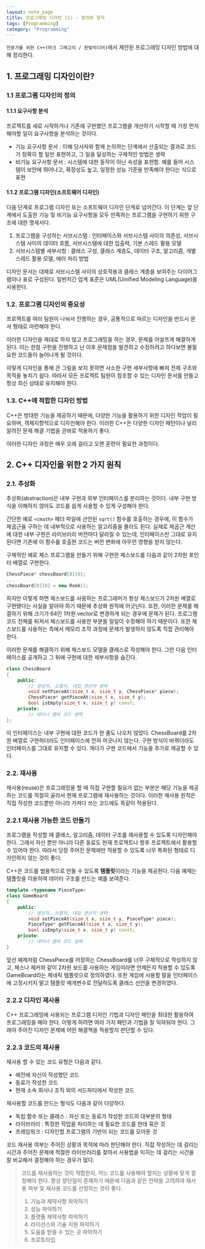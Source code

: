 ```yaml
---
layout: note_page
title: 프로그래밍 디자인 (1) - 정의와 원칙
tags: [Programming]
category: "Programming"
---
```


`전문가를 위한 C++(마크 그레고리 / 한빛미디어)`에서 제안된 프로그래밍 디자인 방법에 대해 정리한다.


## 1. 프로그래밍 디자인이란?

### 1.1 프로그램 디자인의 정의

#### 1.1.1 요구사항 분석
프로젝트를 새로 시작하거나 기존에 구현했던 프로그램을 개선하기 시작할 때 가장 먼저 해야할 일이 요구사항을 분석하는 것이다.

* 기능 요구사항 문서 : 이해 당사자와 함께 논의하는 단계에서 산출되는 결과로 코드가 정확히 할 일만 표현하고, 그 일을 달성하는 구체적인 방법은 생략
* 비기능 요구사항 문서 : 시스템에 대한 동작이 아닌 속성을 표현함. 예를 들어 시스템이 보안에 뛰어나고, 확장성도 높고, 일정한 성능 기준을 만족해야 한다는 식으로 표현

#### 1.1.2 프로그램 디자인(소프트웨어 디자인)
다음 단계로 프로그램 디자인 또는 소프트웨어 디자인 단계로 넘어간다. 이 단계는 앞 단계에서 도출한 기능 및 비기능 요구사항을 모두 만족하는 프로그램을 구현하기 위한 구조에 대한 명세서다.

1. 프로그램을 구성하는 서브시스템 : 인터페이스와 서브시스템 사이의 의존성, 서브시스템 사이의 데이터 흐름, 서브시스템에 대한 입출력, 기본 스레드 활용 모델
2. 서브시스템별 세부사항 : 클래스 구성, 클래스 계층도, 데이터 구조, 알고리즘, 개별 스레드 활용 모델, 에러 처리 방법

디자인 문서는 대체로 서브시스템 사이의 상호작용과 클래스 계층을 보여주는 다이어그램이나 표로 구성된다. 일반저긴 업계 표준은 UML(Uinified Modeling Language)을 사용한다.

### 1.2. 프로그램 디자인의 중요성

프로젝트를 여러 팀원이 나눠서 진행하는 경우, 공통적으로 따르는 디자인을 반드시 문서 형태로 마련해야 한다.

이러한 디자인을 제대로 하지 않고 프로그래밍을 하는 경우, 문제를 어설프게 해결하게 된다. 이는 한참 구현을 진행하고 난 이후 문제점을 발견하고 수정하려고 하다보면 불필요한 코드들이 늘어나게 될 것이다.

이렇게 디자인을 통해 큰 그림을 보지 못하면 사소한 구현 세부사항에 빠져 전체 구조와 목적을 놓치기 쉽다. 따라서 모든 프로젝트 팀원이 참조할 수 있는 디자인 문서를 만들고 항상 최신 상태로 유지해야 한다.

### 1.3. C++에 적합한 디자인 방법

C++은 방대한 기능을 제공하기 때문에, 다양한 기능을 활용하기 위한 디자인 작업이 필요하며, 객체지향적으로 디자인해야 한다. 이러한 C++은 다양한 디자인 패턴이나 널리 알려진 문제 해결 기법을 곧바로 적용하기 좋다.

이러한 디자인 과정은 매우 오래 걸리고 오랜 훈련이 필요한 과정이다.

## 2. C++ 디자인을 위한 2 가지 원칙

### 2.1. 추상화
추상화(abstraction)은 내부 구현과 외부 인터페이스를 분리하는 것이다. 내부 구현 방식을 이해하지 않아도 코드를 쉽게 사용할 수 있게 구성해야 한다.

간단한 예로 `<cmath>` 헤더 파일에 선언된 `sqrt()` 함수를 호출하는 경우에, 이 함수가 제곱근을 구하는 데 내부적으로 사용하는 알고리즘을 몰라도 된다. 실제로 제곱근 계산에 대한 내부 구현은 라이브러리 버전마다 달라질 수 있는데, 인터페이스만 그대로 유지된다면 기존에 이 함수를 호출한 코드는 버전 변화에 아무런 영향을 받지 않는다.

구체적인 예로 체스 프로그램을 만들기 위해 구현한 체스보드를 다음과 같이 2차원 포인터 배열로 구현한다.
```cpp
ChessPiece* chessBoard[8][8];
...
chessBoard[0][0] = new Rook();
```

하지만 이렇게 하면 체스보드를 사용하는 프로그래머가 항상 체스보드가 2차원 배열로 구현됐다는 사실을 알아야 하기 때문에 추상화 원칙에 어긋난다.
또한, 이러한 문제를 해결하기 위해 크기가 64인 1차원 vector로 변경하게 되는 경우에 문제가 된다. 프로그램 코드 전체를 뒤져서 체스보드를 사용한 부분을 일일이 수정해야 하기 때문이다. 또한 체스보드를 사용하는 측에서 메모리 조작 과정에 문제가 발생하지 않도록 직접 관리해야 한다.

이러한 문제를 해결하기 위해 체스보드 모델을 클래스로 작성해야 한다. 그런 다음 인터페이스를 공개하고 그 뒤에 구현에 대한 세부사항을 숨긴다.
```cpp
class ChessBoard
{
    public:
        // 생성자, 소멸자, 대입 연산자 생략
        void setPieceAt(size_t x, size_t y, ChessPiece* piece);
        ChessPiece* getPieceAt(size_t x, size_t y);
        bool isEmpty(size_t x, size_t y) const;
    private:
        // 데이너 멤버 코드 생략
};
```
이 인터페이스는 내부 구현에 대한 코드가 한 줄도 나오지 않았다. ChessBoard를 2차원 배열로 구현하더라도 인터페이스에 전혀 어긋나지 않는다. 구현 방식이 바뀌더라도 인터페이스를 그대로 유지할 수 있다. 게다가 구현 코드에서 기능을 추가로 제공할 수 있다.

### 2.2. 재사용
재사용(reuse)은 프로그래밍을 할 때 직접 구현할 필요가 없는 부분은 해당 기능을 제공하는 코드를 적절히 골라서 현재 프로그램에 재사용하는 것이다. 이러한 재사용 원칙은 직접 작성한 코드뿐만 아니라 가져다 쓰는 코드에도 똑같이 적용된다.

### 2.2.1 재사용 가능한 코드 만들기
프로그램을 작성할 때 클래스, 알고리즘, 데이터 구조를 재사용할 수 있도록 디자인해야 한다. 그래서 자신 뿐만 아니라 다른 동료도 현재 프로젝트나 향후 프로젝트에서 활용할 수 있어야 한다. 따라서 당장 주어진 문제에만 적용할 수 있도록 너무 특화된 형태로 디자인하지 않는 것이 좋다.

C++은 코드를 범용적으로 만들 수 있도록 **템플릿**이라는 기능을 제공한다. 다음 예제는 템플릿을 이용하여 데이터 구조를 만드는 예를 보여준다.
```cpp
template <typename PieceType>
class GameBoard
{
    public:
        // 생성자, 소멸자, 대입 연산자 생략
        void setPieceAt(size_t x, size_t y, PieceType* piece);
        PieceType* getPieceAt(size_t x, size_t y);
        bool isEmpty(size_t x, size_t y) const;
    private:
        // 데이너 멤버 코드 생략
}
```

앞선 예제처럼 ChessPiece를 저장하는 ChessBoard를 너무 구체적으로 작성하지 않고, 체스나 체커와 같이 2차원 보드를 사용하는 게임이라면 언제든지 적용할 수 있도록 GameBoard라는 제네릭 템플릿으로 정의하였다. 또한 게임에 사용할 말을 인터페이스에 고정시키지 말고 템플릿 매개변수로 전달하도록 클래스 선언을 변경하였다.

### 2.2.2 디자인 재사용
C++ 프로그래밍에 사용되는 프로그램 디자인 기법과 디자인 패턴을 최대한 활용하여 프로그래밍을 해야 한다. 이렇게 하려면 여러 가지 패턴과 기법을 잘 익혀둬야 한다. 그래야 주어진 디자인 문제에 어떤 해결책을 적용할지 판단할 수 있다.

### 2.2.3 코드의 재사용
재사용 할 수 있는 코드 유형은 다음과 같다.
* 예전에 자신이 작성했던 코드
* 동료가 작성한 코드
* 현재 소속 회사나 조직 외의 서드파티에서 작성한 코드

재사용할 코드를 만드는 형식도 다음과 같이 다양하다.
* 독립 함수 또는 클래스 : 자신 또는 동료가 작성한 코드의 대부분의 형태
* 라이브러리 : 특정한 작업을 처리하는 데 필요한 코드를 한데 묶은 것
* 프레임워크 : 디자인할 프로그램의 기반이 되는 코드를 모아둔 것

코드 재사용 여부는 주어진 상황과 목적에 따라 판단해야 한다. 직접 작성하는 데 걸리는 시간과 주어진 문제에 적절한 라이브러리를 찾아서 사용법을 익히는 데 걸리는 시간을 잘 비교해서 결정해야 하는 경우가 많다.

> 코드를 재사용하는 것이 적합한지, 어느 코드를 사용해야 할지는 상황에 맞게 결정해야 한다. 항상 장단점이 존재하기 때문에 다음과 같은 전략을 고려하여 재사용 여부 및 재사용 코드를 선정하는 것이 좋다.
> 1. 기능과 제약사항 파악하기
> 2. 성능 파악하기
> 3. 플랫폼 제약사항 파악하기
> 4. 라이선스와 기술 지원 파악하기
> 5. 도움을 받을 수 있는 곳 파악하기
> 6. 프로토타입